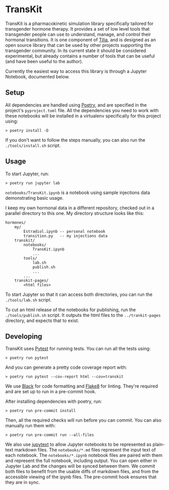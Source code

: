 # TransKit

TransKit is a pharmacokinetic simulation library specifically tailored for transgender hormone therapy. It provides a set of low level tools that transgender people can use to understand, manage, and control their hormonal transitions. It is one component of [Tilia](https://github.com/tiliaqt), and is designed as an open source library that can be used by other projects supporting the transgender community. In its current state it should be considered experimental, but already contains a number of tools that can be useful (and have been useful to the author).

Currently the easiest way to access this library is through a Jupyter Notebook, documented below.

## Setup

All dependencies are handled using [Poetry](https://python-poetry.org/), and are specified in the project's `pyproject.toml` file.
All the dependencies you need to work with these notebooks will be installed in a virtualenv specifically for this project using:

```
> poetry install -D
```

If you don't want to follow the steps manually, you can also run the `./tools/install.sh` script.

## Usage

To start Jupyter, run:

```
> poetry run jupyter lab
```

`notebooks/TransKit.ipynb` is a notebook using sample injections data demonstrating basic usage.

I keep my own hormonal data in a different repository, checked out in a parallel directory to this one.
My directory structure looks like this:

```
hormones/
    my/
        Estradiol.ipynb -- personal notebook
        transition.py   -- my injections data
    transkit/
        notebooks/
            TransKit.ipynb
            ...
        tools/
            lab.sh
            publish.sh
            ...
        ...
    transkit-pages/
        <html files>
```

To start Jupyter so that it can access both directories, you can run the `./tools/lab.sh` script.

To cut an html release of the notebooks for publishing, run the `./tools/publish.sh` script.
It outputs the html files to the `../trankit-pages` directory, and expects that to exist.

## Developing

TransKit uses [Pytest](https://docs.pytest.org/en/latest/) for running tests.
You can run all the tests using:

```
> poetry run pytest
```

And you can generate a pretty code coverage report with:

```
> poetry run pytest --cov-report html --cov=transkit
```

We use [Black](https://github.com/psf/black) for code formatting and [Flake8](https://flake8.pycqa.org/en/latest/) for linting.
They're required and are set up to run in a pre-commit hook.

After installing dependencies with poetry, run:

```
> poetry run pre-commit install
```

Then, all the required checks will run before you can commit. You can also manually run them with:

```
> poetry run pre-commit run --all-files
```

We also use [jupytext](https://github.com/mwouts/jupytext) to allow Jupyter notebooks to be represented as plain-text markdown files.
The `notebooks/*.md` files represent the input text of each notebook.
The `notebooks/*.ipynb` notebook files are paired with them and represent the full notebook, including output.
You can open either in Jupyter Lab and the changes will be synced between them.
We commit both files to benefit from the usable diffs of markdown files, and from the accessible viewing of the ipynb files.
The pre-commit hook ensures that they are in sync.
